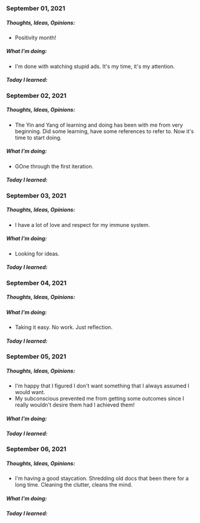 ### September 01, 2021

##### 	Thoughts, Ideas, Opinions:

- Positivity month!

##### 	What I'm doing:

- I'm done with watching stupid ads. It's my time, it's my attention.

##### 	Today I learned:

### September 02, 2021

##### 	Thoughts, Ideas, Opinions:

- The Yin and Yang of learning and doing has been with me from very beginning. Did some learning, have some references to refer to. Now it's time to start doing.

##### 	What I'm doing:

- GOne through the first iteration. 

##### 	Today I learned:

### September 03, 2021

##### 	Thoughts, Ideas, Opinions:

- I have a lot of love and respect for my immune system. 

##### 	What I'm doing:

- Looking for ideas.

##### 	Today I learned:

### September 04, 2021

##### 	Thoughts, Ideas, Opinions:

##### 	What I'm doing:

- Taking it easy. No work. Just reflection.

##### 	Today I learned:

### September 05, 2021

##### 	Thoughts, Ideas, Opinions:

- I'm happy that I figured I don't want something that I always assumed I would want.
- My subconscious prevented me from getting some outcomes since I really wouldn't desire them had I achieved them!   

##### 	What I'm doing:

##### 	Today I learned:

### September 06, 2021

##### 	Thoughts, Ideas, Opinions:

- I'm having a good staycation. Shredding old docs that been there for a long time. Cleaning the clutter, cleans the mind. 

##### 	What I'm doing:

##### 	Today I learned:

